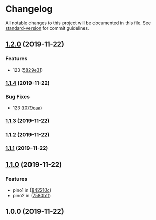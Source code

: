 # Changelog

All notable changes to this project will be documented in this file. See [standard-version](https://github.com/conventional-changelog/standard-version) for commit guidelines.

## [1.2.0](https://github.com/federicobarera/changelog-exp/compare/v1.1.4...v1.2.0) (2019-11-22)


### Features

* 123 ([5829e31](https://github.com/federicobarera/changelog-exp/commit/5829e317cfbcbd0b94afd30293f8977ec079a083))

### [1.1.4](https://github.com/federicobarera/changelog-exp/compare/v1.1.3...v1.1.4) (2019-11-22)


### Bug Fixes

* 123 ([f079eaa](https://github.com/federicobarera/changelog-exp/commit/f079eaa7a3f2a230f65424ec1658cabb8b20c71c))

### [1.1.3](https://github.com/federicobarera/changelog-exp/compare/v1.1.2...v1.1.3) (2019-11-22)

### [1.1.2](https://github.com/federicobarera/changelog-exp/compare/v1.1.1...v1.1.2) (2019-11-22)

### [1.1.1](https://github.com/federicobarera/changelog-exp/compare/v1.1.0...v1.1.1) (2019-11-22)

## [1.1.0](https://github.com/federicobarera/changelog-exp/compare/v1.0.0...v1.1.0) (2019-11-22)


### Features

* pino1 in ([842210c](https://github.com/federicobarera/changelog-exp/commit/842210cb8137cbcf9a04a6983a25f0991164e7a2))
* pino2 in ([7580b1f](https://github.com/federicobarera/changelog-exp/commit/7580b1f0f8b001c8e53716a8491ed9e6e9b66e5a))

## 1.0.0 (2019-11-22)
